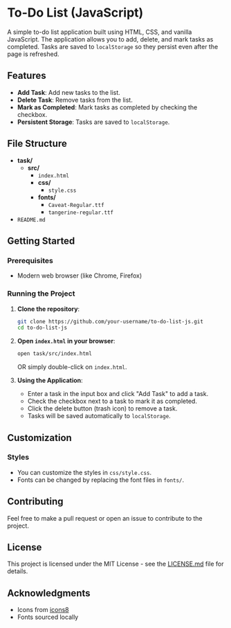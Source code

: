 # To-Do List (JavaScript)

A simple to-do list application built using HTML, CSS, and vanilla JavaScript. The application allows you to add, delete, and mark tasks as completed. Tasks are saved to `localStorage` so they persist even after the page is refreshed.

## Features

- **Add Task**: Add new tasks to the list.
- **Delete Task**: Remove tasks from the list.
- **Mark as Completed**: Mark tasks as completed by checking the checkbox.
- **Persistent Storage**: Tasks are saved to `localStorage`.

## File Structure

- **task/**
  - **src/**
    - `index.html`
    - **css/**
      - `style.css`
    - **fonts/**
      - `Caveat-Regular.ttf`
      - `tangerine-regular.ttf`
- `README.md`

## Getting Started

### Prerequisites

- Modern web browser (like Chrome, Firefox)

### Running the Project

1. **Clone the repository**:
    ```sh
    git clone https://github.com/your-username/to-do-list-js.git
    cd to-do-list-js
    ```

2. **Open `index.html` in your browser**:
    ```sh
    open task/src/index.html
    ```
    OR simply double-click on `index.html`.

3. **Using the Application**:
    - Enter a task in the input box and click "Add Task" to add a task.
    - Check the checkbox next to a task to mark it as completed.
    - Click the delete button (trash icon) to remove a task.
    - Tasks will be saved automatically to `localStorage`.

## Customization

### Styles

- You can customize the styles in `css/style.css`.
- Fonts can be changed by replacing the font files in `fonts/`.

## Contributing

Feel free to make a pull request or open an issue to contribute to the project.

## License

This project is licensed under the MIT License - see the [LICENSE.md](LICENSE.md) file for details.

## Acknowledgments

- Icons from [icons8](https://icons8.com)
- Fonts sourced locally
